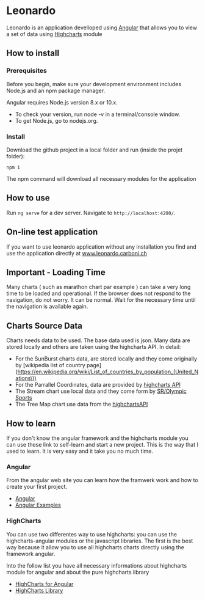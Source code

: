 # Leonardo
Leonardo is an application develloped using [Angular](https://github.com/angular/angular-cli) that allows you to view a set of data using [Highcharts](https://highcharts.com) module

## How to install
### Prerequisites
Before you begin, make sure your development environment includes Node.js and an npm package manager.

Angular requires Node.js version 8.x or 10.x.

- To check your version, run node -v in a terminal/console window.
- To get Node.js, go to nodejs.org.

### Install

Download the github project in a local folder and run (inside the projet folder):

    npm i

The npm command will download all necessary modules for the application

## How to use

Run `ng serve` for a dev server. Navigate to `http://localhost:4200/`.

## On-line test application

If you want to use leonardo application without any installation you find and use the application directly at www.leonardo.carboni.ch

## Important - Loading Time

Many charts ( such as marathon chart par example ) can take a very long time to be loaded and operational. If the browser does not respond to the navigation, do not worry. It can be normal. Wait for the necessary time until the navigation is available again.

## Charts Source Data

Charts needs data to be used. The base data used is json. Many data are stored locally and others are taken using the highcharts API. In detail:

- For the SunBurst charts data, are stored locally and they come originally by [wikipedia list of country page](https://en.wikipedia.org/wiki/List_of_countries_by_population_(United_Nations\))
- For the Parrallel Coordinates, data are provided by [highcharts API](https://cdn.jsdelivr.net/gh/highcharts/highcharts@v7.0.0/samples/data/marathon.json)
- The Stream chart use local data and they come form by [SR/Olympic Sports](https://www.sports-reference.com/olympics/winter/1924/)
- The Tree Map chart use data from the [highchartsAPI](https://cdn.jsdelivr.net/gh/highcharts/highcharts@v7.0.0/samples/data/world-mortality.json)


## How to learn
If you don't know the angular framework and the highcharts module you can use these link to self-learn and start a new project. This is the way that I used to learn. It is very easy and it take you no much time.

### Angular
From the angular web site you can learn how the framwerk work and how to create your first project.

- [Angular](www.angular.io)
- [Angular Examples](https://scotch.io/courses/build-your-first-angular-website/creating-an-angular-header-and-footer)

### HighCharts

You can use two differentes way to use highcharts: you can use the highcharts-angular modules or the javascript libraries. The first is the best way because it allow you to use all highcharts charts directly using the framework angular.

Into the follow list you have all necessary informations about highcharts module for angular and about the pure highcharts library

- [HighCharts for Angular](https://www.tutorialspoint.com/angular_highcharts/angular_highcharts_quick_guide.htm)
- [HighCharts Library](https://www.highcharts.com/)

